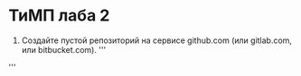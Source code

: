 # ТиМП лаба 2


1. Создайте пустой репозиторий на сервисе github.com (или gitlab.com, или bitbucket.com).
'''

'''
